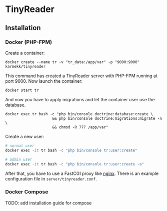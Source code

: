 # TinyReader

## Installation

### Docker (PHP-FPM)

Create a container:

```
docker create --name tr -v "tr_data:/app/var" -p "9000:9000" karmekk/tinyreader
```

This command has created a TinyReader server with PHP-FPM running at port 9000.
Now launch the container:

```
docker start tr
```

And now you have to apply migrations
and let the container user use the database.

```
docker exec tr bash -c "php bin/console doctrine:database:create \
                     && php bin/console doctrine:migrations:migrate -n \
                     && chmod -R 777 /app/var"
```

Create a new user:

```bash
# normal user
docker exec -it tr bash -c "php bin/console tr:user:create"

# admin user
docker exec -it tr bash -c "php bin/console tr:user:create -a"
```

After that, you have to use a FastCGI proxy like [nginx](https://www.nginx.com/).
There is an example configuration file in `server/tinyreader.conf`.

### Docker Compose

TODO: add installation guide for compose
